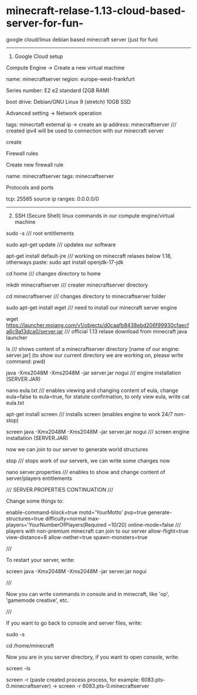 # minecraft-relase-1.13-cloud-based-server-for-fun-
google cloud/linux debian based minecraft server (just for fun)

-------------------------------------------------------------------------

1. Google Cloud setup



Compute Engine -> Create a new virtual machine

name: minecraftserver
region: europe-west-frankfurt

Series number: E2
e2 standard (2GB RAM)

boot drive: Debian/GNU Linux 9 (stretch)
10GB SSD


Advanced setting -> Network operation

tags: minecrtaft
external ip -> create an ip address: minecraftserver         /// created ipv4 will be used to connection with our minecraft server

create



Firewall rules

Create new firewall rule

name: minecraftserver
tags: minecraftserver


Protocols and ports

tcp: 25565
source ip ranges: 0.0.0.0/0


-------------------------------------------------------------------------


2. SSH (Secure Shell) linux commands in our compute engine/virtual machine


sudo -s        /// root entitlements

sudo apt-get update        /// updates our software

apt-get install default-jre        /// working on minecraft relases below 1.18, otherways paste: sudo apt install openjdk-17-jdk  

cd home        /// changes directory to home     

mkdir minecraftserver        /// creater minecraftserver directory

cd minecraftserver        /// changes directory to minecraftserver folder

sudo apt-get install wget        /// need to install our minecraft server engine

wget https://launcher.mojang.com/v1/objects/d0caafb8438ebd206f99930cfaecfa6c9a13dca0/server.jar        /// official 1.13 relase download from minecraft java launcher

ls        /// shows content of a minecraftserver directory [name of our engine: server.jar] (to show our current directory we are working on, please write command: pwd)

java -Xmx2048M -Xms2048M -jar server.jar nogui         /// engine installation (SERVER.JAR)

nano eula.txt        /// enables viewing and changing content of eula, change eula=false to eula=true, for statute confirmation, to only view eula, write cat eula.txt

apt-get install screen        /// installs screen (enables engine to work 24/7 non-stop)

screen java -Xmx2048M -Xms2048M -jar server.jar nogui        /// screen engine installation (SERVER.JAR)


now we can join to our server to generate world structures


stop        /// stops work of our serverk, we can write some changes now

nano server.properties        /// enables to show and change content of server/players entitlements



/// SERVER.PROPERTIES CONTINUATION ///

Change some things to:

enable-command-block=true
motd='YourMotto'
pvp=true
generate-structures=true
difficulty=normal
max-players='YourNumberOfPlayers(Required ~10/20)
online-mode=false       /// players with non-premium minecraft can join to our server
allow-flight=true
view-distance=8
allow-nether=true
spawn-monsters=true

///

To restart your server, write:

screen java -Xmx2048M -Xms2048M -jar server.jar nogui


///

Now you can write commands in console and in minecraft, like 'op', 'gamemode creative', etc.

///

If you want to go back to console and server files, write:


sudo -s

cd /home/minecraft


Now you are in you server directory, if you want to open console, write:

screen -ls

screen -r (paste created process process, for example: 6083.pts-0.minecraftserver) -> screen -r 6083.pts-0.minecraftserver





